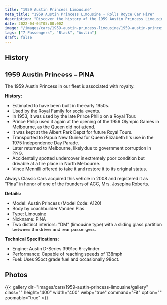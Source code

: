 ```yaml
---
title: "1959 Austin Princess Limousine"
meta_title: "1959 Austin Princess Limousine - Rolls Royce Car Hire"
description: "Discover the history of the 1959 Austin Princess Limousine, a vehicle with royal connections, now a cherished part of the Always Classic Cars fleet."
date: 2022-04-04T05:00:00Z
image: "/images/cars/1959-austin-princess-limousine/1959-austin-princess-limousine.jpg"
tags: ["7 Passengers", "Black", "Austin"]
draft: false
---
```

## History
## 1959 Austin Princess – PINA

The 1959 Austin Princess in our fleet is associated with royalty.

**History:**
- Estimated to have been built in the early 1950s.
- Used by the Royal Family for social events.
- In 1953, it was used by the late Prince Philip on a Royal Tour.
- Prince Philip used it again at the opening of the 1956 Olympic Games in Melbourne, as the Queen did not attend.
- It was kept at the Albert Park Depot for future Royal Tours.
- Transported to Papua New Guinea for Queen Elizabeth II's use in the 1975 Independence Day Parade.
- Later returned to Melbourne, likely due to government corruption in PNG.
- Accidentally spotted undercover in extremely poor condition but drivable at a tire place in North Melbourne.
- Vince Mennilli offered to take it and restore it to its original status.

Always Classic Cars acquired this vehicle in 2008 and registered it as "Pina" in honor of one of the founders of ACC, Mrs. Josepina Roberts.

**Details:**
- Model: Austin Princess (Model Code: A120)
- Body by coachbuilder Vanden Plas
- Type: Limousine
- Nickname: PINA
- Two distinct interiors: "DM" (limousine type) with a sliding glass partition between the driver and rear passengers.

**Technical Specifications:**
- Engine: Austin D-Series 3991cc 6-cylinder
- Performance: Capable of reaching speeds of 138mph
- Fuel: Uses 95oct grade fuel and occasionally 98oct.

## Photos
{{< gallery dir="images/cars/1959-austin-princess-limousine/gallery" class="" height="400" width="400" webp="true" command="Fit" option="" zoomable="true" >}}
